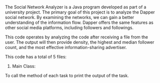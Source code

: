 The Social Network Analyzer is a Java program developed as part of a university project.
The primary goal of this project is to analyze the Dapper social network. By examining the networks, we can gain a better understanding of the information flow. 
Dapper offers the same features as other social media platforms, including followers and followings.


This code operates by analyzing the code after receiving a file from the user. 
The output will then provide density, the highest and median follower count, and the most effective information-sharing advertiser.

This code has a total of 5 files:

1. Main Class:

To call the method of each task to print the output of the task.






